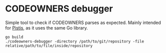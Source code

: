 # CODEOWNERS debugger

Simple tool to check if CODEOWNERS parses as expected.
Mainly intended for [Pistis](https://github.com/SUSE/pistis), as it uses the same Go library.

```
go build
./codeowners-debugger -directory /path/to/git/repository -file relative/path/to/file/inside/repository
```
